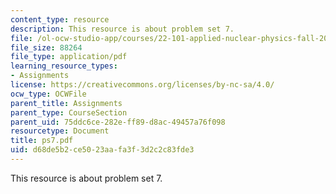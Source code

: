 ```yaml
---
content_type: resource
description: This resource is about problem set 7.
file: /ol-ocw-studio-app/courses/22-101-applied-nuclear-physics-fall-2006/d68de5b2ce5023aafa3f3d2c2c83fde3_ps7.pdf
file_size: 88264
file_type: application/pdf
learning_resource_types:
- Assignments
license: https://creativecommons.org/licenses/by-nc-sa/4.0/
ocw_type: OCWFile
parent_title: Assignments
parent_type: CourseSection
parent_uid: 75ddc6ce-282e-ff89-d8ac-49457a76f098
resourcetype: Document
title: ps7.pdf
uid: d68de5b2-ce50-23aa-fa3f-3d2c2c83fde3
---
```

This resource is about problem set 7.